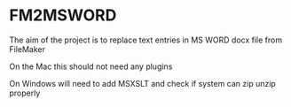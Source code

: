 # FM2MSWORD

The aim of the project is to replace text entries in MS WORD docx file from FileMaker

On the Mac this should not need any plugins

On Windows will need to add MSXSLT and check if system can zip unzip properly
